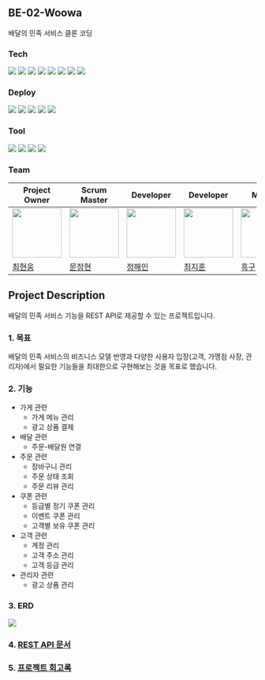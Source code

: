 ## BE-02-Woowa
배달의 민족 서비스 클론 코딩

### Tech
<img src="https://img.shields.io/badge/Java-FC4C02?style=flat-square&logo=Java&logoColor=white"/> <img src="https://img.shields.io/badge/Spring boot-6DB33F?style=flat-square&logo=Spring boot&logoColor=white"/> <img src="https://img.shields.io/badge/Maven-C71A36?style=flat-square&logo=ApacheMaven&logoColor=white"/> <img src="https://img.shields.io/badge/Spring Data JPA-0078D4?style=flat-square&logo=Spring Data JPA&logoColor=white"/> <img src="https://img.shields.io/badge/Mapstruct-C70D2C?style=flat-square&logo=mapstruct&logoColor=white"/> <img src="https://img.shields.io/badge/MySQL-2AB1AC?style=flat-square&logo=MySQL&logoColor=white"/> <img src="https://img.shields.io/badge/Amazon RDS-527FFF?style=flat-square&logo=amazon aws&logoColor=yellow"/> <img src="https://img.shields.io/badge/Junit-25A162?style=flat-square&logo=Junit5&logoColor=white"/>   

### Deploy
<img src="https://img.shields.io/badge/Github Actions-2088FF?style=flat-square&logo=github&logoColor=black"/> <img src="https://img.shields.io/badge/Amazon EC2-FF9900?style=flat-square&logo=amazonec2&logoColor=black"/> <img src="https://img.shields.io/badge/Amazon CodeDeploy-EF2D5E?style=flat-square&logo=amazonaws&logoColor=black"/> <img src="https://img.shields.io/badge/Amazon CodePipeline-4A154B?style=flat-square&logo=amazon aws&logoColor=yellow"/> <img src="https://img.shields.io/badge/Amazon S3-E34F26?style=flat-square&logo=Amazon S3&logoColor=white"/> 

### Tool
<img src="https://img.shields.io/badge/IntelliJ IDEA-8A3391?style=flat-square&logo=IntelliJ IDEA&logoColor=black"/> <img src="https://img.shields.io/badge/Notion-FFFFFF?style=flat-square&logo=Notion&logoColor=black"/> <img src="https://img.shields.io/badge/Github-000000?style=flat-square&logo=Github&logoColor=white"/> <img src="https://img.shields.io/badge/Slack-4A154B?style=flat-square&logo=Slack&logoColor=white"/> 

### Team
|Project Owner|Scrum Master|Developer|Developer|Mentor|
|--|--|--|--|--|
|<img src="https://velog.velcdn.com/images/y005/post/db2a6fde-44b4-41aa-ae09-6f99fafbb721/image.png" width="100" height="100"/>|<img src="https://velog.velcdn.com/images/y005/post/36366d42-86ab-4698-9d29-ed0e0c1a1c97/image.jpg" width="100" height="100"/>|<img src="https://velog.velcdn.com/images/y005/post/8bf37748-eb8d-4369-a4be-ca65cfc4115a/image.png" width="100" height="100"/>|<img src="https://velog.velcdn.com/images/y005/post/8120a050-ebfd-472a-96d2-36388cbd246c/image.jpg" width="100" height="100"/>|<img src="https://velog.velcdn.com/images/y005/post/d4963ec1-6079-4e6b-9559-467c62e6d29a/image.jpg" width="100" height="100"/>|
|[최현웅](https://github.com/choi1204)|[문정현](https://github.com/y005)|[정해민](https://github.com/haemin-jeong)|[최지훈](https://github.com/chlwlgns524)|[흑구](https://github.com/WooSungHwan)|

## Project Description
 배달의 민족 서비스 기능을 REST API로 제공할 수 있는 프로젝트입니다.


### 1. 목표
배달의 민족 서비스의 비즈니스 모델 반영과 다양한 사용자 입장(고객, 가맹점 사장, 관리자)에서 필요한 기능들을 최대한으로 구현해보는 것을 목표로 했습니다.

### 2. 기능
- 가게 관련
  - 가게 메뉴 관리
  - 광고 상품 결제
- 배달 관련
  - 주문-배달원 연결
- 주문 관련
    - 장바구니 관리
    - 주문 상태 조회
    - 주문 리뷰 관리
- 쿠폰 관련
  - 등급별 정기 쿠폰 관리
  - 이벤트 쿠폰 관리
  - 고객별 보유 쿠폰 관리
- 고객 관련
  - 계정 관리
  - 고객 주소 관리
  - 고객 등급 관리
- 관리자 관련
  - 광고 상품 관리

### 3. ERD

![](https://velog.velcdn.com/images/y005/post/23e6f786-91aa-4fed-913c-b6d800e6d5fe/image.png)

### 4. [REST API 문서]()

### 5. [프로젝트 회고록](https://deluxe-mahogany-9ff.notion.site/daf8f5966ba44cf88758e5cb544ea182)
